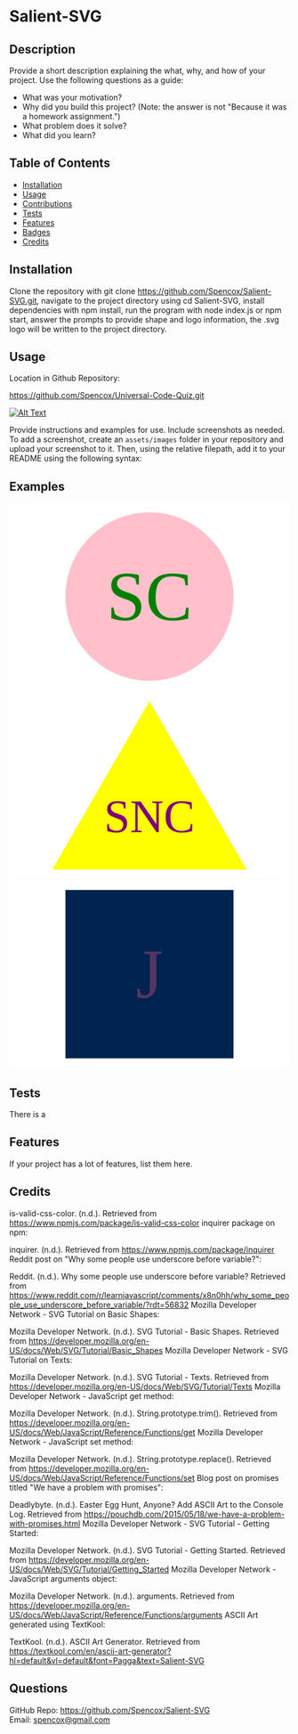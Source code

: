 # Salient-SVG

## Description


Provide a short description explaining the what, why, and how of your project. 
Use the following questions as a guide:
- What was your motivation?
- Why did you build this project? (Note: the answer is not "Because it was a homework assignment.")
- What problem does it solve?
- What did you learn?

## Table of Contents
- [Installation](#installation)
- [Usage](#usage)
- [Contributions](#contributions)
- [Tests](#tests)
- [Features](#features)
- [Badges](#badges)
- [Credits](#credits)

## Installation
Clone the repository with git clone https://github.com/Spencox/Salient-SVG.git, navigate to the project directory using cd Salient-SVG, install dependencies with npm install, run the program with node index.js or npm start, answer the prompts to provide shape and logo information, the .svg logo will be written to the project directory. 

## Usage

Location in Github Repository:

https://github.com/Spencox/Universal-Code-Quiz.git

[![Alt Text](thumbnail_image_path)](video_file_path)

Provide instructions and examples for use. Include screenshots as needed.
To add a screenshot, create an `assets/images` folder in your repository and upload your screenshot to it. Then, using the relative filepath, add it to your README using the following syntax:

## Examples

![Logo Example 1](examples/logo_circle.svg) ![Logo Example 2](examples/logo_triangle.svg) ![Logo Example 3](examples/logo_square.svg)

## Tests
There is a 

## Features
If your project has a lot of features, list them here.

## Credits

is-valid-css-color. (n.d.). Retrieved from https://www.npmjs.com/package/is-valid-css-color
inquirer package on npm:

inquirer. (n.d.). Retrieved from https://www.npmjs.com/package/inquirer
Reddit post on "Why some people use underscore before variable?":

Reddit. (n.d.). Why some people use underscore before variable? Retrieved from https://www.reddit.com/r/learnjavascript/comments/x8n0hh/why_some_people_use_underscore_before_variable/?rdt=56832
Mozilla Developer Network - SVG Tutorial on Basic Shapes:

Mozilla Developer Network. (n.d.). SVG Tutorial - Basic Shapes. Retrieved from https://developer.mozilla.org/en-US/docs/Web/SVG/Tutorial/Basic_Shapes
Mozilla Developer Network - SVG Tutorial on Texts:

Mozilla Developer Network. (n.d.). SVG Tutorial - Texts. Retrieved from https://developer.mozilla.org/en-US/docs/Web/SVG/Tutorial/Texts
Mozilla Developer Network - JavaScript get method:

Mozilla Developer Network. (n.d.). String.prototype.trim(). Retrieved from https://developer.mozilla.org/en-US/docs/Web/JavaScript/Reference/Functions/get
Mozilla Developer Network - JavaScript set method:

Mozilla Developer Network. (n.d.). String.prototype.replace(). Retrieved from https://developer.mozilla.org/en-US/docs/Web/JavaScript/Reference/Functions/set
Blog post on promises titled "We have a problem with promises":

Deadlybyte. (n.d.). Easter Egg Hunt, Anyone? Add ASCII Art to the Console Log. Retrieved from https://pouchdb.com/2015/05/18/we-have-a-problem-with-promises.html
Mozilla Developer Network - SVG Tutorial - Getting Started:

Mozilla Developer Network. (n.d.). SVG Tutorial - Getting Started. Retrieved from https://developer.mozilla.org/en-US/docs/Web/SVG/Tutorial/Getting_Started
Mozilla Developer Network - JavaScript arguments object:

Mozilla Developer Network. (n.d.). arguments. Retrieved from https://developer.mozilla.org/en-US/docs/Web/JavaScript/Reference/Functions/arguments
ASCII Art generated using TextKool:

TextKool. (n.d.). ASCII Art Generator. Retrieved from https://textkool.com/en/ascii-art-generator?hl=default&vl=default&font=Pagga&text=Salient-SVG


## Questions
GitHub Repo: https://github.com/Spencox/Salient-SVG  
Email: spencox@gmail.com


